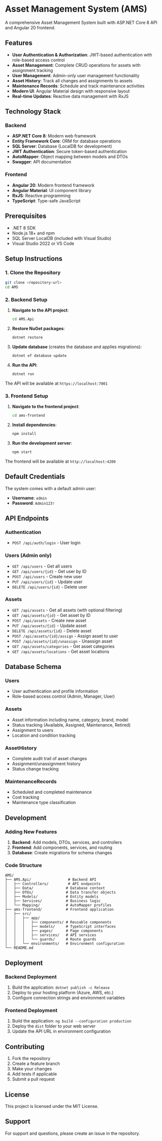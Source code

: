 # Asset Management System (AMS)

A comprehensive Asset Management System built with ASP.NET Core 8 API and Angular 20 frontend.

## Features

- **User Authentication & Authorization**: JWT-based authentication with role-based access control
- **Asset Management**: Complete CRUD operations for assets with assignment tracking
- **User Management**: Admin-only user management functionality
- **Asset History**: Track all changes and assignments to assets
- **Maintenance Records**: Schedule and track maintenance activities
- **Modern UI**: Angular Material design with responsive layout
- **Real-time Updates**: Reactive data management with RxJS

## Technology Stack

### Backend
- **ASP.NET Core 8**: Modern web framework
- **Entity Framework Core**: ORM for database operations
- **SQL Server**: Database (LocalDB for development)
- **JWT Authentication**: Secure token-based authentication
- **AutoMapper**: Object mapping between models and DTOs
- **Swagger**: API documentation

### Frontend
- **Angular 20**: Modern frontend framework
- **Angular Material**: UI component library
- **RxJS**: Reactive programming
- **TypeScript**: Type-safe JavaScript

## Prerequisites

- .NET 8 SDK
- Node.js 18+ and npm
- SQL Server LocalDB (included with Visual Studio)
- Visual Studio 2022 or VS Code

## Setup Instructions

### 1. Clone the Repository

```bash
git clone <repository-url>
cd AMS
```

### 2. Backend Setup

1. **Navigate to the API project**:
   ```bash
   cd AMS.Api
   ```

2. **Restore NuGet packages**:
   ```bash
   dotnet restore
   ```

3. **Update database** (creates the database and applies migrations):
   ```bash
   dotnet ef database update
   ```

4. **Run the API**:
   ```bash
   dotnet run
   ```

The API will be available at `https://localhost:7001`

### 3. Frontend Setup

1. **Navigate to the frontend project**:
   ```bash
   cd ams-frontend
   ```

2. **Install dependencies**:
   ```bash
   npm install
   ```

3. **Run the development server**:
   ```bash
   npm start
   ```

The frontend will be available at `http://localhost:4200`

## Default Credentials

The system comes with a default admin user:

- **Username**: `admin`
- **Password**: `Admin123!`

## API Endpoints

### Authentication
- `POST /api/auth/login` - User login

### Users (Admin only)
- `GET /api/users` - Get all users
- `GET /api/users/{id}` - Get user by ID
- `POST /api/users` - Create new user
- `PUT /api/users/{id}` - Update user
- `DELETE /api/users/{id}` - Delete user

### Assets
- `GET /api/assets` - Get all assets (with optional filtering)
- `GET /api/assets/{id}` - Get asset by ID
- `POST /api/assets` - Create new asset
- `PUT /api/assets/{id}` - Update asset
- `DELETE /api/assets/{id}` - Delete asset
- `POST /api/assets/{id}/assign` - Assign asset to user
- `POST /api/assets/{id}/unassign` - Unassign asset
- `GET /api/assets/categories` - Get asset categories
- `GET /api/assets/locations` - Get asset locations

## Database Schema

### Users
- User authentication and profile information
- Role-based access control (Admin, Manager, User)

### Assets
- Asset information including name, category, brand, model
- Status tracking (Available, Assigned, Maintenance, Retired)
- Assignment to users
- Location and condition tracking

### AssetHistory
- Complete audit trail of asset changes
- Assignment/unassignment history
- Status change tracking

### MaintenanceRecords
- Scheduled and completed maintenance
- Cost tracking
- Maintenance type classification

## Development

### Adding New Features

1. **Backend**: Add models, DTOs, services, and controllers
2. **Frontend**: Add components, services, and routing
3. **Database**: Create migrations for schema changes

### Code Structure

```
AMS/
├── AMS.Api/                 # Backend API
│   ├── Controllers/         # API endpoints
│   ├── Data/               # Database context
│   ├── DTOs/               # Data transfer objects
│   ├── Models/             # Entity models
│   ├── Services/           # Business logic
│   └── Mapping/            # AutoMapper profiles
├── ams-frontend/           # Frontend application
│   ├── src/
│   │   ├── app/
│   │   │   ├── components/ # Reusable components
│   │   │   ├── models/     # TypeScript interfaces
│   │   │   ├── pages/      # Page components
│   │   │   ├── services/   # API services
│   │   │   └── guards/     # Route guards
│   │   └── environments/   # Environment configuration
└── README.md
```

## Deployment

### Backend Deployment
1. Build the application: `dotnet publish -c Release`
2. Deploy to your hosting platform (Azure, AWS, etc.)
3. Configure connection strings and environment variables

### Frontend Deployment
1. Build the application: `ng build --configuration production`
2. Deploy the `dist` folder to your web server
3. Update the API URL in environment configuration

## Contributing

1. Fork the repository
2. Create a feature branch
3. Make your changes
4. Add tests if applicable
5. Submit a pull request

## License

This project is licensed under the MIT License.

## Support

For support and questions, please create an issue in the repository. 